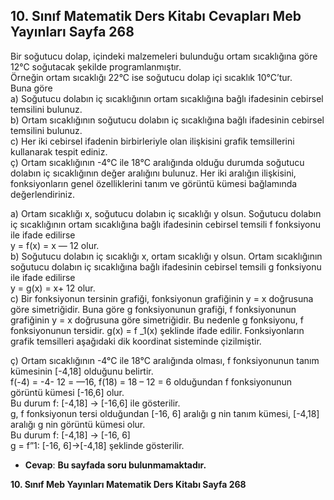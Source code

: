## 10. Sınıf Matematik Ders Kitabı Cevapları Meb Yayınları Sayfa 268

Bir soğutucu dolap, içindeki malzemeleri bulunduğu ortam sıcaklığına göre 12°C soğutacak şekilde programlanmıştır.  
 Örneğin ortam sıcaklığı 22°C ise soğutucu dolap içi sıcaklık 10°C’tur.  
 Buna göre  
 a) Soğutucu dolabın iç sıcaklığının ortam sıcaklığına bağlı ifadesinin cebirsel temsilini bulunuz.  
 b) Ortam sıcaklığının soğutucu dolabın iç sıcaklığına bağlı ifadesinin cebirsel temsilini bulunuz.  
 c) Her iki cebirsel ifadenin birbirleriyle olan ilişkisini grafik temsillerini kullanarak tespit ediniz.  
 ç) Ortam sıcaklığının -4°C ile 18°C aralığında olduğu durumda soğutucu dolabın iç sıcaklığının değer aralığını bulunuz. Her iki aralığın ilişkisini, fonksiyonların genel özelliklerini tanım ve görüntü kümesi bağlamında değerlendiriniz.

a) Ortam sıcaklığı x, soğutucu dolabın iç sıcaklığı y olsun. Soğutucu dolabın iç sıcaklığının ortam sıcaklığına bağlı ifadesinin cebirsel temsili f fonksiyonu ile ifade edilirse  
 y = f(x) = x — 12 olur.  
 b) Soğutucu dolabın iç sıcaklığı x, ortam sıcaklığı y olsun. Ortam sıcaklığının soğutucu dolabın iç sıcaklığına bağlı ifadesinin cebirsel temsili g fonksiyonu ile ifade edilirse  
 y = g(x) = x+ 12 olur.  
 c) Bir fonksiyonun tersinin grafiği, fonksiyonun grafiğinin y = x doğrusuna göre simetriğidir. Buna göre g fonksiyonunun grafiği, f fonksiyonunun grafiğinin y = x doğrusuna göre simetriğidir. Bu nedenle g fonksiyonu, f fonksiyonunun tersidir. g(x) = f \_1(x) şeklinde ifade edilir. Fonksiyonların grafik temsilleri aşağıdaki dik koordinat sisteminde çizilmiştir.

ç) Ortam sıcaklığının -4°C ile 18°C aralığında olması, f fonksiyonunun tanım kümesinin [-4,18] olduğunu belirtir.  
 f(-4) = -4- 12 = —16, f(18) = 18 – 12 = 6 olduğundan f fonksiyonunun görüntü kümesi [-16,6] olur.  
 Bu durum f: [-4,18] -> [-16,6] ile gösterilir.  
 g, f fonksiyonun tersi olduğundan [-16, 6] aralığı g nin tanım kümesi, [-4,18] aralığı g nin görüntü kümesi olur.  
 Bu durum f: [-4,18] -> [-16, 6]  
 g = f”1: [-16, 6]->[-4,18] şeklinde gösterilir.

* **Cevap**: **Bu sayfada soru bulunmamaktadır.**

**10. Sınıf Meb Yayınları Matematik Ders Kitabı Sayfa 268**